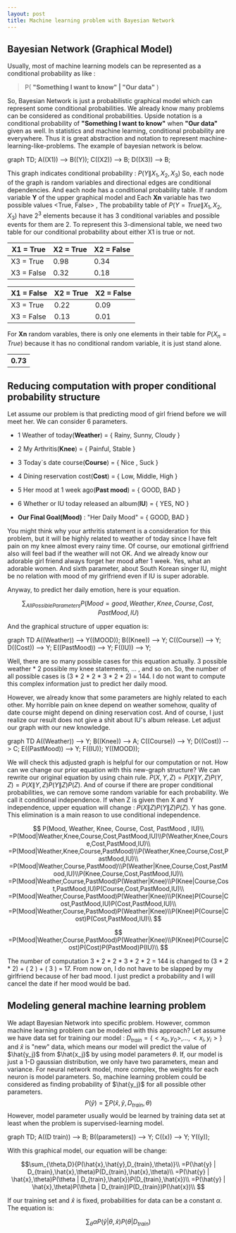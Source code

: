 ```yaml
---
layout: post
title: Machine learning problem with Bayesian Network
---
```


## Bayesian Network (Graphical Model)

Usually, most of machine learning models can be represented as a conditional probability as like :
 > P( **"Something I want to know" \|  "Our data"** )

So, Bayesian Network is just a probabilistic graphical model which can represent some conditional probabilities. We already know many problems can be considered as conditional probabilities. Upside notation is a conditional probability of **"Something I want to know"** when **"Our data"** given as well. In statistics and machine learning, conditional probability are everywhere. Thus it is great abstraction and notation to represent machine-learning-like-problems. The example of bayesian network is below.

<div class="mermaid">
graph TD;
A((X1)) --> B((Y));
C((X2)) --> B;
D((X3)) --> B;
</div>

This graph indicates conditional probability : $P(Y\|X_1,X_2,X_3)$  So, each node of the graph is random variables and directional edges are conditional dependencies. And each node has a conditional probability table. If random variable **Y** of the upper graphical model and Each **Xn** variable has two possible values <True, False> , The probability table of $P(Y=True\|X_1, X_2, X_3)$ have $2^3$ elements because it has 3 conditional variables and possible events for them are 2. To represent this 3-dimensional table, we need two table for our conditional probability about either X1 is true or not.

| X1 = True  | X2 = True | X2 = False |
|------------|-----------|------------|
| X3 = True  | 0.98      | 0.34       |
| X3 = False | 0.32      | 0.18       |  

| X1 = False | X2 = True | X2 = False |
|------------|-----------|------------|
| X3 = True  | 0.22      | 0.09       |
| X3 = False | 0.13      | 0.01       |

For **Xn** random varables, there is only one elements in their table for $P(X_n=True)$  because it has no conditional random variable, it is just stand alone.

<table><tr><th>0.73</th></tr></table>


## Reducing computation with proper conditional probability structure

Let assume our problem is that predicting mood of girl friend before we will meet her. We can consider 6 parameters. 

- 1 Weather of today(**Weather**) = { Rainy, Sunny, Cloudy } 
- 2 My Arthritis(**Knee**) = { Painful, Stable }
- 3 Today`s date course(**Course**) = { Nice , Suck }
- 4 Dining reservation cost(**Cost**) = { Low, Middle, High }
- 5 Her mood at 1 week ago(**Past mood**) = { GOOD, BAD }
- 6 Whether or IU today released an album(**IU**) = { YES, NO }


- **Our Final Goal(Mood)** : "Her Daily Mood" = { GOOD, BAD }
 
You might think why your arthritis statement is a consideration for this problem, but it will be highly related to weather of today since I have felt pain on my knee almost every rainy time. Of course, our emotional girlfriend also will feel bad if the weather will not OK. And we already know our adorable girl friend always forget her mood after 1 week. Yes, what an adorable women. And sixth parameter, about South Korean singer IU, might be no relation with mood of my girlfriend even if IU is super adorable.

Anyway, to predict her daily emotion, here is your equation.

$$\sum_{All PossibleParameters}{P(Mood = good, Weather, Knee, Course, Cost, PastMood, IU)}$$

And the graphical structure of upper equation is:

<div class="mermaid">
graph TD
A((Weather)) --> Y((MOOD));
B((Knee)) --> Y;
C((Course)) --> Y;
D((Cost)) --> Y;
E((PastMood)) --> Y;
F((IU)) --> Y;
</div>

Well, there are so many possible cases for this equation actually. 3 possible weather * 2 possible my knee statements, ... , and so on. So, the number of all possible cases is (3 * 2 * 2 * 3 * 2 * 2) = 144. I do not want to compute this complex information just to predict her daily mood.

However, we already know that some parameters are highly related to each other. My horrible pain on knee depend on weather somehow, quality of date course might depend on dining reservation cost. And of course, I just realize our result does not give a shit about  IU's album release. Let adjust our graph with our new knowledge.

<div class="mermaid">
graph TD
A((Weather)) --> Y;
B((Knee)) --> A;
C((Course)) --> Y;
D((Cost)) --> C;
E((PastMood)) --> Y;
F((IU));
Y((MOOD));
</div>

We will check this adjusted graph is helpful for our computation or not. How can we change our prior equation with this new-graph structure? We can rewrite our original equation by using chain rule. $P(X,Y,Z)=P(X\|Y,Z)P(Y,Z)=P(X\|Y,Z)P(Y\|Z)P(Z)$. And of course if there are proper conditional probabilities, we can remove some random variable for each probability. We call it conditional independence. If when Z is given then X and Y independence, upper equation will change : $P(X\|Z)P(Y\|Z)P(Z)$. Y has gone. This elimination is a main reason to use conditional independence.

$$
P(Mood, Weather, Knee, Course, Cost, PastMood , IU)\\
=P(Mood|Weather,Knee,Course,Cost,PastMood,IU)\\P(Weather,Knee,Course,Cost,PastMood,IU)\\
=P(Mood|Weather,Knee,Course,PastMood)\\P(Weather,Knee,Course,Cost,PastMood,IU)\\
=P(Mood|Weather,Course,PastMood)\\P(Weather|Knee,Course,Cost,PastMood,IU)\\P(Knee,Course,Cost,PastMood,IU)\\
=P(Mood|Weather,Course,PastMood)P(Weather|Knee)\\P(Knee|Course,Cost,PastMood,IU)P(Course,Cost,PastMood,IU)\\
=P(Mood|Weather,Course,PastMood)P(Weather|Knee)\\P(Knee)P(Course|Cost,PastMood,IU)P(Cost,PastMood,IU)\\
=P(Mood|Weather,Course,PastMood)P(Weather|Knee)\\P(Knee)P(Course|Cost)P(Cost,PastMood,IU)\\
$$

$$
=P(Mood|Weather,Course,PastMood)P(Weather|Knee)\\P(Knee)P(Course|Cost)P(Cost)P(PastMood)P(IU)\\
$$

The number of computation 3 * 2 * 2 * 3 * 2 * 2 = 144 is changed to (3 * 2 * 2) + ( 2 ) + ( 3 ) = 17. From now on, I do not have to be slapped by my girlfriend because of her bad mood. I just predict a probability and I will cancel the date if her mood would be bad.

## Modeling general machine learning problem

We adapt Bayesian Network into specific problem. However, common machine learning problem can be modeled with this approach? Let assume we have data set for training our model : $D_{train}=\{<x_0,y_0>,...,<x_i, y_i>\}$ and $\hat{x}$ is "new" data, which means our model will predict the value of $\hat{y_j}$ from $\hat{x_j}$  by using model parameters $\theta$. If, our model is just a 1-D gaussian distribution, we only have two parameters, mean and variance. For neural network model, more complex, the weights for each neuron is model parameters.  So, machine learning problem could be considered as finding probability of $\hat{y_j}$ for all possible other parameters.
$$P(\hat{y}) =\sum{P(\hat{x},\hat{y},D_{train},\theta)}$$
However, model parameter usually would be learned by training data set at least when the problem is supervised-learning model. 

<div class="mermaid">
graph TD;
A((D train)) --> B; 
B((parameters)) --> Y;
C((x)) --> Y;
Y((y));
</div>

With this graphical model, our equation will be change:

$$\sum_{\theta,D}{P(\hat{x},\hat{y},D_{train},\theta)}\\
=P(\hat{y} | D_{train},\hat{x},\theta)P(D_{train},\hat{x},\theta)\\
=P(\hat{y} | \hat{x},\theta)P(\theta | D_{train},\hat{x})P(D_{train},\hat{x})\\
=P(\hat{y} | \hat{x},\theta)P(\theta | D_{train})P(D_{train})P(\hat{x})\\
$$

If our training set and $\hat{x}$ is fixed, probabilities for data can be a constant $\alpha$. The equation is:

$$\sum_{\theta}\alpha P(\hat{y} | \theta, \hat{x})P(\theta | D_{train})$$
